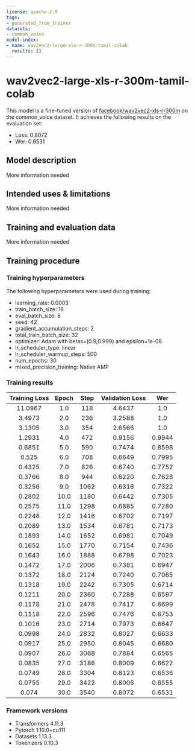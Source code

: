 ```yaml
---
license: apache-2.0
tags:
- generated_from_trainer
datasets:
- common_voice
model-index:
- name: wav2vec2-large-xls-r-300m-tamil-colab
  results: []
---
```


<!-- This model card has been generated automatically according to the information the Trainer had access to. You
should probably proofread and complete it, then remove this comment. -->

# wav2vec2-large-xls-r-300m-tamil-colab

This model is a fine-tuned version of [facebook/wav2vec2-xls-r-300m](https://huggingface.co/facebook/wav2vec2-xls-r-300m) on the common_voice dataset.
It achieves the following results on the evaluation set:
- Loss: 0.8072
- Wer: 0.6531

## Model description

More information needed

## Intended uses & limitations

More information needed

## Training and evaluation data

More information needed

## Training procedure

### Training hyperparameters

The following hyperparameters were used during training:
- learning_rate: 0.0003
- train_batch_size: 16
- eval_batch_size: 8
- seed: 42
- gradient_accumulation_steps: 2
- total_train_batch_size: 32
- optimizer: Adam with betas=(0.9,0.999) and epsilon=1e-08
- lr_scheduler_type: linear
- lr_scheduler_warmup_steps: 500
- num_epochs: 30
- mixed_precision_training: Native AMP

### Training results

| Training Loss | Epoch | Step | Validation Loss | Wer    |
|:-------------:|:-----:|:----:|:---------------:|:------:|
| 11.0967       | 1.0   | 118  | 4.6437          | 1.0    |
| 3.4973        | 2.0   | 236  | 3.2588          | 1.0    |
| 3.1305        | 3.0   | 354  | 2.6566          | 1.0    |
| 1.2931        | 4.0   | 472  | 0.9156          | 0.9944 |
| 0.6851        | 5.0   | 590  | 0.7474          | 0.8598 |
| 0.525         | 6.0   | 708  | 0.6649          | 0.7995 |
| 0.4325        | 7.0   | 826  | 0.6740          | 0.7752 |
| 0.3766        | 8.0   | 944  | 0.6220          | 0.7628 |
| 0.3256        | 9.0   | 1062 | 0.6316          | 0.7322 |
| 0.2802        | 10.0  | 1180 | 0.6442          | 0.7305 |
| 0.2575        | 11.0  | 1298 | 0.6885          | 0.7280 |
| 0.2248        | 12.0  | 1416 | 0.6702          | 0.7197 |
| 0.2089        | 13.0  | 1534 | 0.6781          | 0.7173 |
| 0.1893        | 14.0  | 1652 | 0.6981          | 0.7049 |
| 0.1652        | 15.0  | 1770 | 0.7154          | 0.7436 |
| 0.1643        | 16.0  | 1888 | 0.6798          | 0.7023 |
| 0.1472        | 17.0  | 2006 | 0.7381          | 0.6947 |
| 0.1372        | 18.0  | 2124 | 0.7240          | 0.7065 |
| 0.1318        | 19.0  | 2242 | 0.7305          | 0.6714 |
| 0.1211        | 20.0  | 2360 | 0.7288          | 0.6597 |
| 0.1178        | 21.0  | 2478 | 0.7417          | 0.6699 |
| 0.1118        | 22.0  | 2596 | 0.7476          | 0.6753 |
| 0.1016        | 23.0  | 2714 | 0.7973          | 0.6647 |
| 0.0998        | 24.0  | 2832 | 0.8027          | 0.6633 |
| 0.0917        | 25.0  | 2950 | 0.8045          | 0.6680 |
| 0.0907        | 26.0  | 3068 | 0.7884          | 0.6565 |
| 0.0835        | 27.0  | 3186 | 0.8009          | 0.6622 |
| 0.0749        | 28.0  | 3304 | 0.8123          | 0.6536 |
| 0.0755        | 29.0  | 3422 | 0.8006          | 0.6555 |
| 0.074         | 30.0  | 3540 | 0.8072          | 0.6531 |


### Framework versions

- Transformers 4.11.3
- Pytorch 1.10.0+cu111
- Datasets 1.13.3
- Tokenizers 0.10.3

